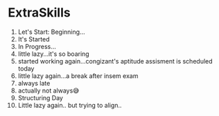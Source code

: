 # ExtraSkills
1. Let's Start: Beginning...
2. It's Started
3. In Progress...
4. little lazy...it's so boaring
5. started working again...congizant's aptitude assisment is scheduled today
6. little lazy again...a break after insem exam
7. always late
8. actually not always😅
9. Structuring Day
10. Little lazy again.. but trying to align..
